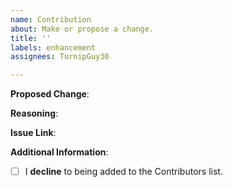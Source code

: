 ```yaml
---
name: Contribution
about: Make or propose a change.
title: ''
labels: enhancement
assignees: TurnipGuy30

---
```


<!-- Please read through the following very carefully. -->

<!--
- Proposed change -
A clear and concise description of the proposed change.
-->

**Proposed Change**:



<!--
- Reasoning -
Why should this change be made?
-->

**Reasoning**:



<!--
- Issue link -
Is this PR related to an Issue? If so, link it here.
-->

**Issue Link**:

<!--
- Additional information -
Add any other context about the problem here.
-->

**Additional Information**:



<!--
- Decline contribution acknowledgement -
To tick the checkbox, fill it with an 'x', eg. '- [x]'.

NOTE: THIS OPTION DISALLOWS US FROM PUBLICLY ACKNOWLEDGING YOUR CONTRIBUTION.
-->

- [ ] I **decline** to being added to the Contributors list.

<!-- Thank you for your time! We'll get back to you as soon as possible. -->
